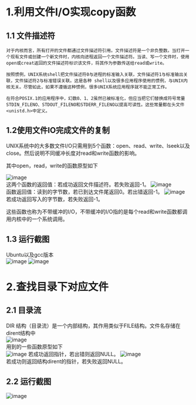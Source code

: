 # 1.利用文件I/O实现copy函数
## 1.1 文件描述符
    对于内核而言，所有打开的文件都通过文件描述符引用。文件描述符是一个非负整数。当打开一个现有文件或创建一个新文件时，内核向进程返回一个文件描述符。当读、写一个文件时，使用open或creat返回的文件描述符标识该文件，将其作为参数传送给read或write。
    
    按照惯例，UNIX系统shell把文件描述符0与进程的标准输入关联，文件描述符1与标准输出关联，文件描述符2与标准错误关联。这是各种 shell以及很多应用程序使用的惯例，与UNIX内核无关。尽管如此，如果不遵循这种惯例，很多UNIX系统应用程序就不能正常工作。
    
    在符合POSIX.1的应用程序中，幻数0、1、2虽然已被标准化，但应当把它们替换成符号常量STDIN_FILENO、STDOUT_FILENO和STDERR_FILENO以提高可读性。这些常量都在头文件<unistd.h>中定义。

## 1.2使用文件IO完成文件的复制
UNIX系统中的大多数文件I/O只需用到5个函数：open、read、write、lseek以及close。然后说明不同缓冲长度对read和write函数的影响。

其中open，read，write的函数原型如下

![image](https://user-images.githubusercontent.com/114986300/193774527-a23c9cf4-1616-4a51-874f-b8bdb81b98a1.png)  
这两个函数的返回值：若成功返回文件描述符。若失败返回-1。
![image](https://user-images.githubusercontent.com/114986300/193775070-357d1583-2b8b-4cb2-8079-7b21a5039ec0.png)  
函数返回值：读到的字节数，若已到达文件尾返回0。若出错返回-1。
![image](https://user-images.githubusercontent.com/114986300/193775129-3d57a049-4a56-46b4-84c3-d66ace2f6df4.png)  
若成功返回写入的字节数，若失败返回-1。

这些函数也称为不带缓冲的I/O，不带缓冲的I/O指的是每个read和write函数都调用内核中的一个系统调用。
## 1.3 运行截图
Ubuntu以及gcc版本  
![image](https://user-images.githubusercontent.com/114986300/193778858-d1a9db63-edd2-4d3b-8554-5b3c0c6a1cc1.png)
![image](https://user-images.githubusercontent.com/114986300/193779502-025a80e9-21a9-4905-8669-244457587dd9.png)

# 2.查找目录下对应文件
## 2.1 目录流
DIR 结构（目录流）是一个内部结构，其作用类似于FILE结构。文件名存储在dirent结构中  
![image](https://user-images.githubusercontent.com/114986300/194260266-5391ca48-ffe1-42b3-890a-8f0c2501689c.png)  
用到的一些函数原型如下  
![image](https://user-images.githubusercontent.com/114986300/194260429-e2573384-5fc8-49d6-ae11-bef309348271.png)
若成功返回指针，若出错则返回NULL。
![image](https://user-images.githubusercontent.com/114986300/194260568-caf21268-e4e4-4bca-bb63-6e6246cdb496.png)  
若成功则返回结构dirent的指针，若失败返回NULL。
## 2.2 运行截图
![image](https://user-images.githubusercontent.com/114986300/194263093-1f4feeca-ef4b-467c-9d5b-671d468e33dc.png)
